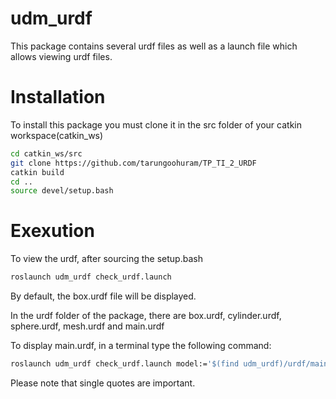 # udm_urdf

This package contains several urdf files as well as a launch file which allows viewing urdf files.

# Installation

To install this package you must clone it in the src folder of your catkin workspace(catkin_ws)

```sh
cd catkin_ws/src
git clone https://github.com/tarungoohuram/TP_TI_2_URDF
catkin build
cd ..
source devel/setup.bash
```

# Exexution

To view the urdf, after sourcing the setup.bash

```sh
roslaunch udm_urdf check_urdf.launch
```

By default, the box.urdf file will be displayed.

In the urdf folder of the package, there are box.urdf, cylinder.urdf, sphere.urdf, mesh.urdf and main.urdf

To display main.urdf, in a terminal type the following command:

```sh
roslaunch udm_urdf check_urdf.launch model:='$(find udm_urdf)/urdf/main.urdf'
```

Please note that single quotes are important.

